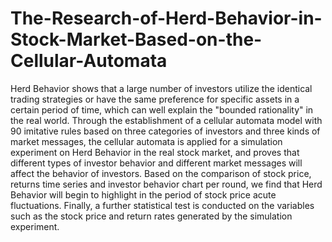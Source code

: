 # The-Research-of-Herd-Behavior-in-Stock-Market-Based-on-the-Cellular-Automata
Herd Behavior shows that a large number of investors utilize the identical trading strategies or have the same preference for specific assets in a certain period of time, which can well explain the "bounded rationality" in the real world. Through the establishment of a cellular automata model with 90 imitative rules based on three categories of investors and three kinds of market messages, the cellular automata is applied for a simulation experiment on Herd Behavior in the real stock market, and proves that different types of investor behavior and different market messages will affect the behavior of investors. Based on the comparison of stock price, returns time series and investor behavior chart per round, we find that Herd Behavior will begin to highlight in the period of stock price acute fluctuations. Finally, a further statistical test is conducted on the variables such as the stock price and return rates generated by the simulation experiment.

